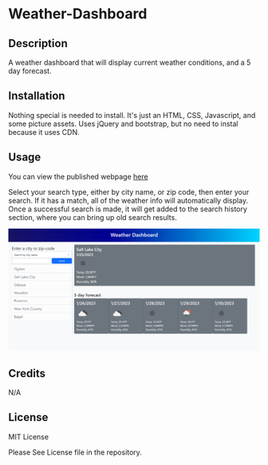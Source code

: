 # Weather-Dashboard
## Description

A weather dashboard that will display current weather conditions, and a 5 day forecast.

## Installation

Nothing special is needed to install. It's just an HTML, CSS, Javascript, and some picture assets. Uses jQuery and bootstrap, but no need to instal because it uses CDN.

## Usage

You can view the published webpage [here](https://spawze.github.io/Weather-Dashboard/)  

Select your search type, either by city name, or zip code, then enter your search. If it has a match, all of the weather info will automatically display.
Once a successful search is made, it will get added to the search history section, where you can bring up old search results.

![Image of the functioning webpage](assets/screenshot.png)


## Credits

N/A

## License

MIT License

Please See License file in the repository.
